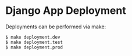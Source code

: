 # Django App Deployment

Deployments can be performed via make:

```console
$ make deployment.dev
$ make deployment.test
$ make deployment.prod
```
